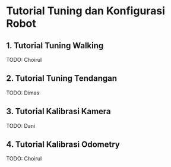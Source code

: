 # Tutorial Tuning dan Konfigurasi Robot

## 1. Tutorial Tuning Walking

TODO: Choirul

## 2. Tutorial Tuning Tendangan

TODO: Dimas

## 3. Tutorial Kalibrasi Kamera

TODO: Dani

## 4. Tutorial Kalibrasi Odometry

TODO: Choirul
